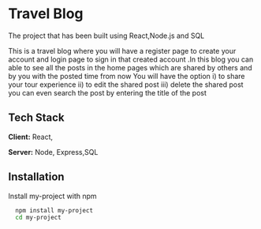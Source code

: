 
# Travel Blog
The project that has been built using React,Node.js and SQL

This is a travel blog where you will have a register page to create your account and login page to sign in that created account .In this blog you can able to see all the posts in the home pages which are shared by others and by you with the posted time from now
You will have the option
i) to share your tour experience 
ii) to edit the shared post 
iii) delete the shared post 
you can even search the post by entering the title of the post 


## Tech Stack

**Client:** React, 

**Server:** Node, Express,SQL


## Installation

Install my-project with npm

```bash
  npm install my-project
  cd my-project
```
